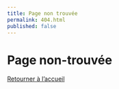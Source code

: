 ```yaml
---
title: Page non trouvée
permalink: 404.html
published: false
---
```


# Page non-trouvée

[Retourner à l’accueil](../)